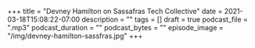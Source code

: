+++
title = "Devney Hamilton on Sassafras Tech Collective"
date = 2021-03-18T15:08:22-07:00
description = ""
tags = []
draft = true
podcast_file = ".mp3"
podcast_duration = ""
podcast_bytes = ""
episode_image = "/img/devney-hamilton-sassfras.jpg"
+++
